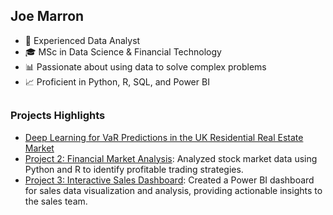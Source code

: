 ## Joe Marron
- 💼 Experienced Data Analyst
- 🎓 MSc in Data Science & Financial Technology
- 📊 Passionate about using data to solve complex problems
- 📈 Proficient in Python, R, SQL, and Power BI

##

### Projects Highlights

- [Deep Learning for VaR Predictions in the UK Residential Real Estate Market](https://github.com/joemarron/real-estate-risk-forecasting)
- [Project 2: Financial Market Analysis](link-to-project2): Analyzed stock market data using Python and R to identify profitable trading strategies.
- [Project 3: Interactive Sales Dashboard](link-to-project3): Created a Power BI dashboard for sales data visualization and analysis, providing actionable insights to the sales team.
